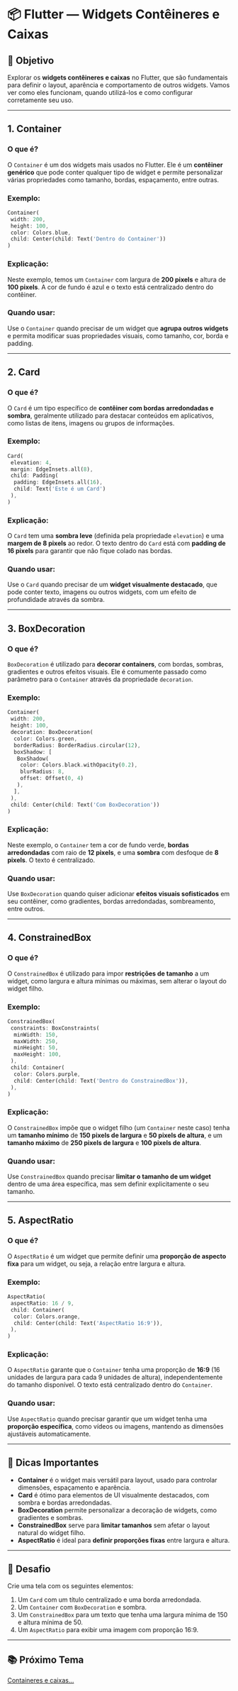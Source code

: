 # 📦 Flutter — Widgets Contêineres e Caixas

## 🧭 Objetivo  
Explorar os **widgets contêineres e caixas** no Flutter, que são fundamentais para definir o layout, aparência e comportamento de outros widgets. Vamos ver como eles funcionam, quando utilizá-los e como configurar corretamente seu uso.

---

## 1. Container

### O que é?  
O `Container` é um dos widgets mais usados no Flutter. Ele é um **contêiner genérico** que pode conter qualquer tipo de widget e permite personalizar várias propriedades como tamanho, bordas, espaçamento, entre outras.

### Exemplo:

```dart
Container(  
 width: 200,  
 height: 100,  
 color: Colors.blue,  
 child: Center(child: Text('Dentro do Container'))  
)
```

### Explicação:  
Neste exemplo, temos um `Container` com largura de **200 pixels** e altura de **100 pixels**. A cor de fundo é azul e o texto está centralizado dentro do contêiner.

### Quando usar:  
Use o `Container` quando precisar de um widget que **agrupa outros widgets** e permita modificar suas propriedades visuais, como tamanho, cor, borda e padding.

---

## 2. Card

### O que é?  
O `Card` é um tipo específico de **contêiner com bordas arredondadas e sombra**, geralmente utilizado para destacar conteúdos em aplicativos, como listas de itens, imagens ou grupos de informações.

### Exemplo:

```dart
Card(  
 elevation: 4,  
 margin: EdgeInsets.all(8),  
 child: Padding(  
  padding: EdgeInsets.all(16),  
  child: Text('Este é um Card')  
 ),  
)
```

### Explicação:  
O `Card` tem uma **sombra leve** (definida pela propriedade `elevation`) e uma **margem de 8 pixels** ao redor. O texto dentro do `Card` está com **padding de 16 pixels** para garantir que não fique colado nas bordas.

### Quando usar:  
Use o `Card` quando precisar de um **widget visualmente destacado**, que pode conter texto, imagens ou outros widgets, com um efeito de profundidade através da sombra.

---

## 3. BoxDecoration

### O que é?  
`BoxDecoration` é utilizado para **decorar containers**, com bordas, sombras, gradientes e outros efeitos visuais. Ele é comumente passado como parâmetro para o `Container` através da propriedade `decoration`.

### Exemplo:

```dart
Container(  
 width: 200,  
 height: 100,  
 decoration: BoxDecoration(  
  color: Colors.green,  
  borderRadius: BorderRadius.circular(12),  
  boxShadow: [  
   BoxShadow(  
    color: Colors.black.withOpacity(0.2),  
    blurRadius: 8,  
    offset: Offset(0, 4)  
   ),  
  ],  
 ),  
 child: Center(child: Text('Com BoxDecoration'))  
)
```

### Explicação:  
Neste exemplo, o `Container` tem a cor de fundo verde, **bordas arredondadas** com raio de **12 pixels**, e uma **sombra** com desfoque de **8 pixels**. O texto é centralizado.

### Quando usar:  
Use `BoxDecoration` quando quiser adicionar **efeitos visuais sofisticados** em seu contêiner, como gradientes, bordas arredondadas, sombreamento, entre outros.

---

## 4. ConstrainedBox

### O que é?  
O `ConstrainedBox` é utilizado para impor **restrições de tamanho** a um widget, como largura e altura mínimas ou máximas, sem alterar o layout do widget filho.

### Exemplo:

```dart
ConstrainedBox(  
 constraints: BoxConstraints(  
  minWidth: 150,  
  maxWidth: 250,  
  minHeight: 50,  
  maxHeight: 100,  
 ),  
 child: Container(  
  color: Colors.purple,  
  child: Center(child: Text('Dentro do ConstrainedBox')),  
 ),  
)
```

### Explicação:  
O `ConstrainedBox` impõe que o widget filho (um `Container` neste caso) tenha um **tamanho mínimo** de **150 pixels de largura** e **50 pixels de altura**, e um **tamanho máximo** de **250 pixels de largura** e **100 pixels de altura**.

### Quando usar:  
Use `ConstrainedBox` quando precisar **limitar o tamanho de um widget** dentro de uma área específica, mas sem definir explicitamente o seu tamanho.

---

## 5. AspectRatio

### O que é?  
O `AspectRatio` é um widget que permite definir uma **proporção de aspecto fixa** para um widget, ou seja, a relação entre largura e altura.

### Exemplo:

```dart
AspectRatio(  
 aspectRatio: 16 / 9,  
 child: Container(  
  color: Colors.orange,  
  child: Center(child: Text('AspectRatio 16:9')),  
 ),  
)
```

### Explicação:  
O `AspectRatio` garante que o `Container` tenha uma proporção de **16:9** (16 unidades de largura para cada 9 unidades de altura), independentemente do tamanho disponível. O texto está centralizado dentro do `Container`.

### Quando usar:  
Use `AspectRatio` quando precisar garantir que um widget tenha uma **proporção específica**, como vídeos ou imagens, mantendo as dimensões ajustáveis automaticamente.

---

## 🧠 Dicas Importantes

- **Container** é o widget mais versátil para layout, usado para controlar dimensões, espaçamento e aparência.
- **Card** é ótimo para elementos de UI visualmente destacados, com sombra e bordas arredondadas.
- **BoxDecoration** permite personalizar a decoração de widgets, como gradientes e sombras.
- **ConstrainedBox** serve para **limitar tamanhos** sem afetar o layout natural do widget filho.
- **AspectRatio** é ideal para **definir proporções fixas** entre largura e altura.

---

## 🧪 Desafio

Crie uma tela com os seguintes elementos:
1. Um `Card` com um título centralizado e uma borda arredondada.
2. Um `Container` com `BoxDecoration` e sombra.
3. Um `ConstrainedBox` para um texto que tenha uma largura mínima de 150 e altura mínima de 50.
4. Um `AspectRatio` para exibir uma imagem com proporção 16:9.

---

## 📚 Próximo Tema

[Containeres e caixas...](https://github.com/heliokamakawa/aula/blob/main/ddm/aulas/07-layout/04-conteineres.md)
